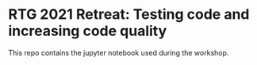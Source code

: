 # RTG 2021 Retreat: Testing code and increasing code quality

This repo contains the jupyter notebook used during the workshop.

